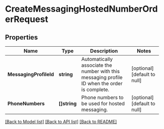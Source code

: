 # CreateMessagingHostedNumberOrderRequest

## Properties
Name | Type | Description | Notes
------------ | ------------- | ------------- | -------------
**MessagingProfileId** | **string** | Automatically associate the number with this messaging profile ID when the order is complete. | [optional] [default to null]
**PhoneNumbers** | **[]string** | Phone numbers to be used for hosted messaging. | [optional] [default to null]

[[Back to Model list]](../README.md#documentation-for-models) [[Back to API list]](../README.md#documentation-for-api-endpoints) [[Back to README]](../README.md)

